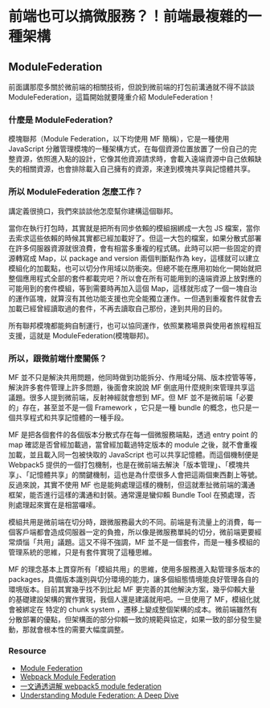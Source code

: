 # 前端也可以搞微服務？！前端最複雜的一種架構

## ModuleFederation

前面講那麼多關於微前端的相關技術，但說到微前端的打包前溝通就不得不談談 ModuleFederation，這篇開始就要隆重介紹 ModuleFederation！

### 什麼是 ModuleFederation?

模塊聯邦（Module Federation，以下均使用 MF 簡稱），它是一種使用 JavaScript 分離管理模塊的一種架構方式，在每個資源位置放置了一份自己的完整資源，依照進入點的設計，它像其他資源請求時，會載入遠端資源中自己依賴缺失的相關資源，也會排除載入自己擁有的資源，來達到模塊共享與記憶體共享。

### 所以 ModuleFederation 怎麼工作？

講定義很撓口，我們來談談他怎麼幫你建構這個聯邦。

當你在執行打包時，其實就是把所有同步依賴的模組捆綁成一大包 JS 檔案，當你去索求這些依賴的時候其實都已經加載好了。但這一大包的檔案，如果分散式部署在許多伺服器資源就很浪費，會有相當多重複的程式碼。此時可以把一些固定的資源轉寫成 Map，以 package and version 兩個判斷點作為 key，這樣就可以建立模組化的加載點，也可以切分作用域以防衝突。但總不能在應用初始化一開始就把整個應用程式全部的套件都載完吧？所以會在所有可能用到的遠端資源上放對應的可能用到的套件模組，等到需要時再加入這個 Map，這樣就形成了一個一塊自治的運作區塊，就算沒有其他功能支援也完全能獨立運作。一但遇到重複套件就會去加載已經曾經讀取過的套件，不再去讀取自己那份，達到共用的目的。

所有聯邦模塊都能夠自制運行，也可以協同運作，依照業務場景與使用者旅程相互支援，這就是 ModuleFederation(模塊聯邦)。

### 所以，跟微前端什麼關係？

MF 並不只是解決共用問題，他同時做到功能拆分、作用域分隔、版本控管等等，解決許多套件管理上許多問題，後面會來說說 MF 倒底用什麼規則來管理共享這議題。很多人提到微前端，反射神經就會想到 MF。但 MF 並不是微前端「必要的」存在，甚至並不是一個 Framework ，它只是一種 bundle 的概念，也只是一個共享程式和共享記憶體的一種手段。

MF 是把各個套件的各個版本分散式存在每一個微服務端點，透過 entry point 的 map 確認是否曾經加載過，當曾經加載過特定版本的 module 之後，就不會重複加載，並且載入同一包被快取的 JavaScript 也可以共享記憶體。而這個機制便是 Webpack5 提供的一個打包機制，也是在微前端去解決「版本管理」、「模塊共享」、「記憶體共享」的關鍵機制，這也是為什麼很多人會把這兩個東西劃上等號。反過來說，其實不使用 MF 也是能夠處理這樣的機制，但這就牽扯微前端的溝通框架，能否進行這樣的溝通和封裝。通常還是蠻仰賴 Bundle Tool 在預處理，否則處理起來實在是相當囉嗦。

模組共用是微前端在切分時，跟微服務最大的不同。前端是有流量上的消費，每一個客戶端都會造成伺服器一定的負擔，所以像是微服務單純的切分，微前端更要經常煩惱「共用」議題。這又不得不強調，MF 並不是一個套件，而是一種多模組的管理系統的思維，只是有套件實現了這種思維。

MF 的理念基本上貫穿所有「模組共用」的思維，使用多服務進入點管理多版本的 packages，具備版本識別與切分環境的能力，讓多個組態情境能良好管理各自的環境版本。目前其實幾乎找不到比起 MF 更完善的其他解決方案，幾乎仰賴大量的基礎建設架構的實作實現，我個人還是建議就用吧。一旦使用了 MF，模組化就會被綁定在 特定的 chunk system ，遷移上變成整個架構的成本。微前端雖然有分散部署的優點，但架構面的部分仰賴一致的規範與協定，如果一致的部分發生變動，那就會根本性的需要大幅度調整。

### Resource

- [Module Federation](module-federation.io)
- [Webpack Module Federation](https://webpack.js.org/concepts/module-federation/)
- [一文通透讲解 webpack5 module federation](https://juejin.cn/post/7048125682861703181)
- [Understanding Module Federation: A Deep Dive](https://scriptedalchemy.medium.com/understanding-webpack-module-federation-a-deep-dive-efe5c55bf366)
